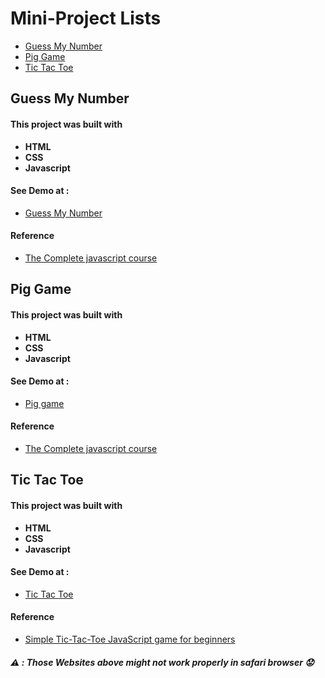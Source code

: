 # Mini-Project Lists
- [Guess My Number](https://github.com/Tiangfuu23/My-Mini-Project#guess-my-number)
- [Pig Game](https://github.com/Tiangfuu23/My-Mini-Project/#pig-game)
- [Tic Tac Toe](https://github.com/Tiangfuu23/My-Mini-Project/#tic-tac-toe)
## Guess My Number
#### This project was built with 
- **HTML** 
- **CSS**
- **Javascript**
#### See Demo at :
- [Guess My Number](https://guessmynumber-tiangfuu23.netlify.app/)
#### Reference
- [The Complete javascript course](https://www.udemy.com/course/the-complete-javascript-course/)
## Pig Game
#### This project was built with 
- **HTML** 
- **CSS**
- **Javascript**
#### See Demo at :
- [Pig game](https://pig-game-t23.netlify.app/)
#### Reference
- [The Complete javascript course](https://www.udemy.com/course/the-complete-javascript-course/)
## Tic Tac Toe
#### This project was built with 
- **HTML** 
- **CSS**
- **Javascript**
#### See Demo at :
- [Tic Tac Toe](https://tic-tac-toe-t23.netlify.app/)
#### Reference
- [Simple Tic-Tac-Toe JavaScript game for beginners](https://www.codebrainer.com/blog/tic-tac-toe-javascript-game)
##### :warning: : Those Websites above might not work properly in safari browser :worried:

